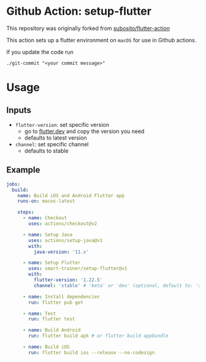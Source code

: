 # Github Action: setup-flutter

This repository was originally forked from [subosito/flutter-action](https://github.com/subosito/flutter-action.git)

This action sets up a flutter environment on `macOS` for use in Github actions. 

If you update the code run 

```
./git-commit "<your commit message>"
```

# Usage

## Inputs

- `flutter-version`: set specific version
  - go to [flutter.dev](https://flutter.dev/docs/development/tools/sdk/releases) and copy the version you need
  - defaults to latest version
- `channel`: set specific channel 
  - defaults to stable 

## Example 

```yaml
jobs:
  build:
    name: Build iOS and Android Flutter app
    runs-on: macos-latest

    steps:
      - name: Checkout
        uses: actions/checkout@v2

      - name: Setup Java 
        uses: actions/setup-java@v1
        with:
          java-version: '11.x'

      - name: Setup Flutter
        uses: smart-trainer/setup-flutter@v1
        with:
          flutter-version: '1.22.5'
          channel: 'stable' # 'beta' or 'dev' (optional, default to: 'stable')

      - name: Install dependencies 
        run: flutter pub get

      - name: Test
        run: flutter test

      - name: Build Android 
        run: flutter build apk # or flutter build appbundle

      - name: Build iOS
        run: flutter build ios --release --no-codesign
```

